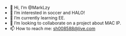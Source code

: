 - 👋 Hi, I’m @MarkLzy
- 👀 I’m interested in soccer and HALO!
- 🌱 I’m currently learning EE.
- 💞️ I’m looking to collaborate on a project about MAC IP.
- 📫 How to reach me: sh008588@live.com

<!---
MarkLzy/MarkLzy is a ✨ special ✨ repository because its `README.md` (this file) appears on your GitHub profile.
You can click the Preview link to take a look at your changes.
--->
